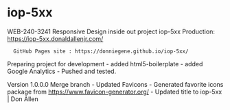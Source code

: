 # iop-5xx

WEB-240-3241 Responsive Design inside out project iop-5xx
      Production: https://iop-5xx.donaldallenjr.com/
      
      GitHub Pages site : https://donniegene.github.io/iop-5xx/

Preparing project for development
      - added html5-boilerplate
      - added Google Analytics
      - Pushed and tested.

Version 1.0.0.0
      Merge branch - Updated Favicons
            - Generated favorite icons package from https://www.favicon-generator.org/
            - Updated title to iop-5xx | Don Allen
